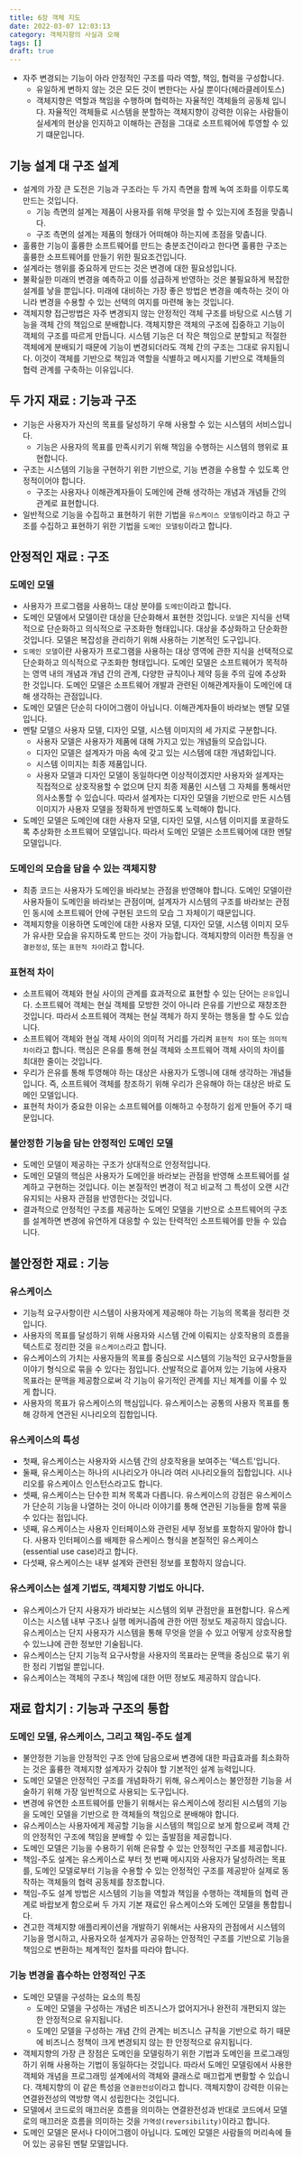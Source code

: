 ```yaml
---
title: 6장 객체 지도
date: 2022-03-07 12:03:13
category: 객체지향의 사실과 오해
tags: []
draft: true
---
```


- 자주 변경되는 기능이 아라 안정적인 구조를 따라 역할, 책임, 협력을 구성합니다.
  - 유일하게 변하지 않는 것은 모든 것이 변한다는 사실 뿐이다(헤라클레이토스)
  - 객체지향은 역할과 책임을 수행하며 협력하는 자율적인 객체들의 공동체 입니다. 자율적인 객체들로 시스템을 분할하는 객체지향이 강력한 이유는 사람들이 실세계의 현상을 인지하고 이해하는 관점을 그대로 소프트웨어에 투영할 수 있기 떄문입니다.

## 기능 설계 대 구조 설계

- 설계의 가장 큰 도전은 기능과 구조라는 두 가지 측면을 함께 녹여 조화를 이루도록 만드는 것입니다.
  - 기능 측면의 설계는 제품이 사용자를 위해 무엇을 할 수 있는지에 초점을 맞춥니다.
  - 구조 측면의 설계는 제품의 형태가 어떠해야 하는지에 초점을 맞춥니다.
- 훌륭한 기능이 훌륭한 소프트웨어를 만드는 충분조건이라고 한다면 훌륭한 구조는 훌륭한 소프트웨어를 만들기 위한 필요조건입니다.
- 설계라는 행위를 중요하게 만드는 것은 변경에 대한 필요성입니다.
- 불확실한 미래의 변경을 예측하고 이를 성급하게 반영하는 것은 불필요하게 복잡한 설계를 낳을 뿐입니다. 미래에 대비하는 가장 좋은 방법은 변경을 예측하는 것이 아니라 변경을 수용할 수 있는 선택의 여지를 마련해 놓는 것입니다.
- 객체지향 접근방법은 자주 변경되지 않는 안정적인 객체 구조를 바탕으로 시스템 기능을 객체 간의 책임으로 분배합니다. 객체지향은 객체의 구조에 집중하고 기능이 객체의 구조를 따르게 만듭니다. 시스템 기능은 더 작은 책임으로 분할되고 적절한 객체에게 분배되기 때문에 기능이 변경되더라도 객체 간의 구조는 그대로 유지됩니다. 이것이 객체를 기반으로 책임과 역할을 식별하고 메시지를 기반으로 객체들의 협력 관계를 구축하는 이유입니다.

## 두 가지 재료 : 기능과 구조

- 기능은 사용자가 자신의 목표를 달성하기 우해 사용할 수 있는 시스템의 서비스입니다.
  - 기능은 사용자의 목표를 만족시키기 위해 책임을 수행하는 시스템의 행위로 표현합니다.
- 구조는 시스템의 기능을 구현하기 위한 기반으로, 기능 변경을 수용할 수 있도록 안정적이어야 합니다.
  - 구조는 사용자나 이해관계자들이 도메인에 관해 생각하는 개념과 개념들 간의 관계로 표현합니다.
- 일반적으로 기능을 수집하고 표현하기 위한 기법을 `유스케이스 모델링`이라고 하고 구조를 수집하고 표현하기 위한 기법을 `도메인 모델링`이라고 합니다.

## 안정적인 재료 : 구조

### 도메인 모델

- 사용자가 프로그램을 사용하느 대상 분야를 `도메인`이라고 합니다.
- 도메인 모델에서 모델이란 대상을 단순화해서 표현한 것입니다. `모델`은 지식을 선택적으로 단순화하고 의식적으로 구조화한 형태입니다. 대상을 추상화하고 단순화한 것입니다. 모델은 복잡성을 관리하기 위해 사용하는 기본적인 도구입니다.
- `도메인 모델`이란 사용자가 프로그램을 사용하는 대상 영역에 관한 지식을 선택적으로 단순화하고 의식적으로 구조화한 형태입니다. 도메인 모델은 소프트웨어가 목적하는 영역 내의 개념과 개념 간의 관계, 다양한 규칙이나 제약 등을 주의 깊에 추상화한 것입니다. 도메인 모델은 소프트웨어 개발과 관련된 이해관계자들이 도메인에 대해 생각하는 관점입니다.
- 도메인 모델은 단순히 다이어그램이 아닙니다. 이해관계자들이 바라보는 멘탈 모델입니다.
- 멘탈 모델으 사용자 모델, 디자인 모델, 시스템 이미지의 세 가지로 구분합니다.
  - 사용자 모델은 사용자가 제품에 대해 가지고 있는 개념들의 모습입니다.
  - 디자인 모델은 설계자가 마음 속에 갖고 있는 시스템에 대한 개념화입니다.
  - 시스템 이미지는 최종 제품입니다.
  - 사용자 모델과 디자인 모델이 동일하다면 이상적이겠지만 사용자와 설계자는 직접적으로 상호작용할 수 없으며 단지 최종 제품인 시스템 그 자체를 통해서만 의사소통할 수 있습니다. 따라서 설계자는 디자인 모델을 기반으로 만든 시스템 이미지가 사용자 모델을 정확하게 반영하도록 노력해야 합니다.
- 도메인 모델은 도메인에 대한 사용자 모델, 디자인 모델, 시스템 이미지를 포괄하도록 추상화한 소프트웨어 모델입니다. 따라서 도메인 모델은 소프트웨어에 대한 멘탈 모델입니다.

### 도메인의 모습을 담을 수 있는 객체지향

- 최종 코드는 사용자가 도메인을 바라보는 관점을 반영해야 합니다. 도메인 모델이란 사용자들이 도메인을 바라보는 관점이며, 설계자가 시스템의 구조를 바라보는 관점인 동시에 소프트웨어 안에 구현된 코드의 모습 그 자체이기 때문입니다.
- 객체지향을 이용하면 도메인에 대한 사용자 모델, 디자인 모델, 시스템 이미지 모두가 유사한 모습을 유지하도록 만드는 것이 가능합니다. 객체지향의 이러한 특징을 `연결완정성`, 또는 `표현적 차이`라고 합니다.

### 표현적 차이

- 소프트웨어 객체와 현실 사이의 관계를 효과적으로 표현할 수 있는 단어는 `은유`입니다. 소프트웨어 객체는 현실 객체를 모방한 것이 아니라 은유를 기반으로 재창조한 것입니다. 따라서 소프트웨어 객체는 현실 객체가 하지 못하는 행동을 할 수도 있습니다.
- 소프트웨어 객체와 현실 객체 사이의 의미적 거리를 가리켜 `표현적 차이` 또는 `의미적 차이`라고 합니다. 핵심은 은유를 통해 현실 객체와 소프트웨어 객체 사이의 차이를 최대한 줄이는 것입니다.
- 우리가 은유를 통해 투영해야 하는 대상은 사용자가 도멩니에 대해 생각하는 개념들입니다. 즉, 소프트웨어 객체를 창조하기 위해 우리가 은유해야 하는 대상은 바로 도메인 모델입니다.
- 표현적 차이가 중요한 이유는 소프트웨어를 이해하고 수정하기 쉽게 만들어 주기 때문입니다.

### 불안정한 기능을 담는 안정적인 도메인 모델

- 도메인 모델이 제공하는 구조가 상대적으로 안정적입니다.
- 도메인 모델의 핵심은 사용자가 도메인을 바라보는 관점을 반영해 소프트웨어를 설계하고 구현하는 것입니다. 이는 본질적인 변경이 적고 비교적 그 특성이 오랜 시간 유지되는 사용자 관점을 반영한다는 것입니다.
- 결과적으로 안정적인 구조를 제공하는 도메인 모델을 기반으로 소프트웨어의 구조를 설계하면 변경에 유연하게 대응할 수 있는 탄력적인 소프트웨어를 만들 수 있습니다.

## 불안정한 재료 : 기능

### 유스케이스

- 기능적 요구사항이란 시스템이 사용자에게 제공해야 하는 기능의 목록을 정리한 것입니다.
- 사용자의 목표를 달성하기 위해 사용자와 시스템 간에 이뤄지는 상호작용의 흐름을 텍스트로 정리한 것을 `유스케이스`라고 합니다.
- 유스케이스의 가치는 사용자들의 목표를 중심으로 시스템의 기능적인 요구사항들을 이야기 형식으로 묶을 수 있다는 점입니다. 산발적으로 흩어져 있는 기능에 사용자 목표라는 문맥을 제공함으로써 각 기능이 유기적인 관계를 지닌 체계를 이룰 수 있게 합니다.
- 사용자의 목표가 유스케이스의 핵심입니다. 유스케이스는 공통의 사용자 목표를 통해 강하게 연관된 시나리오의 집합입니다.

### 유스케이스의 특성

- 첫째, 유스케이스는 사용자와 시스템 간의 상호작용을 보여주는 '텍스트'입니다.
- 둘째, 유스케이스는 하나의 시나리오가 아니라 여러 시나리오들의 집합입니다. 시나리오를 유스케이스 인스턴스라고도 합니다.
- 셋째, 유스케이스는 단수한 피쳐 목록과 다릅니다. 유스케이스의 강점은 유스케이스가 단순히 기능을 나열하는 것이 아니라 이야기를 통해 연관된 기능들을 함께 묶을 수 있다는 점입니다.
- 넷째, 유스케이스는 사용자 인터페이스와 관련된 세부 정보를 포함하지 말아야 합니다. 사용자 인터페이스를 배제한 유스케이스 형식을 본질적인 유스케이스(essential use case)라고 합니다.
- 다섯째, 유스케이스는 내부 설계와 관련된 정보를 포함하지 않습니다.

### 유스케이스는 설계 기법도, 객체지향 기법도 아니다.

- 유스케이스가 단지 사용자가 바라보는 시스템의 외부 관점만을 표현합니다. 유스케이스는 시스템 내부 구조나 실행 메커니즘에 관한 어떤 정보도 제공하지 않습니다. 유스케이스는 단지 사용자가 시스템을 통해 무엇을 얻을 수 있고 어떻게 상호작용할 수 있느냐에 관한 정보만 기술됩니다.
- 유스케이스는 단지 기능적 요구사항을 사용자의 목표라는 문맥을 중심으로 묶기 위한 정리 기법일 뿐입니다.
- 유스케이스는 객체의 구조나 책임에 대한 어떤 정보도 제공하지 않습니다.

## 재료 합치기 : 기능과 구조의 통합

### 도메인 모델, 유스케이스, 그리고 책임-주도 설계

- 불안정한 기능을 안정적인 구조 안에 담음으로써 변경에 대한 파급효과를 최소화하는 것은 훌륭한 객체지향 설계자가 갖춰야 할 기본적인 설계 능력입니다.
- 도메인 모델은 안정적인 구조를 개념화하기 위해, 유스케이스는 불안정한 기능을 서술하기 위해 가장 일반적으로 사용되는 도구입니다.
- 변경에 유연한 소프트웨어를 만들기 위해서는 유스케이스에 정리된 시스템의 기능을 도메인 모델을 기반으로 한 객체들의 책임으로 분배해야 합니다.
- 유스케이스는 사용자에게 제공할 기능을 시스템의 책임으로 보게 함으로써 객체 간의 안정적인 구조에 책임을 분배할 수 있는 출발점을 제공합니다.
- 도메인 모델은 기능을 수용하기 위해 은유할 수 있는 안정적인 구조를 제공합니다.
- 책임-주도 설계는 유스케이스로 부터 첫 번째 메시지와 사용자가 달성하려는 목표를, 도메인 모델로부터 기능을 수용할 수 있는 안정적인 구조를 제공받아 실제로 동작하는 객체들의 협력 공동체를 창조합니다.
- 책임-주도 설계 방법은 시스템의 기능을 역할과 책임을 수행하는 객체들의 협력 관계로 바랍보게 함으로써 두 가지 기본 재료인 유스케이스와 도메인 모델을 통합힙니다.
- 견고한 객체지향 애플리케이션을 개발하기 위해서는 사용자의 관점에서 시스템의 기능을 명시하고, 사용자오하 설계자가 공유하는 안정적인 구조를 기반으로 기능을 책임으로 변환하는 체계적인 절차를 따라야 합니다.

### 기능 변경을 흡수하는 안정적인 구조

- 도메인 모델을 구성하는 요소의 특징
  - 도메인 모델을 구성하는 개념은 비즈니스가 없어지거나 완전히 개편되지 않는 한 안정적으로 유지됩니다.
  - 도메인 모델을 구성하는 개념 간의 관계는 비즈니스 규칙을 기반으로 하기 때문에 비즈니스 정책이 크게 변경되지 않는 한 안정적으로 유지됩니다.
- 객체지향의 가장 큰 장점은 도메인을 모델링하기 위한 기법과 도메인을 프로그래밍하기 위해 사용하는 기법이 동일하다는 것입니다. 따라서 도메인 모델링에서 사용한 객체와 개념을 프로그래밍 설계에서의 객체와 클래스로 매끄럽게 변활할 수 있습니다. 객체지향의 이 같은 특성을 `연결완전성`이라고 합니다. 객체지향이 강력한 이유는 연결완전성의 역방향 역시 성립한다는 것입니다.
- 모델에서 코드로의 매끄러운 흐름을 의미하는 연결완전성과 반대로 코드에서 모델로의 매끄러운 흐름을 의미하는 것을 `가역성(reversibility)`이라고 합니다.
- 도메인 모델은 문서나 다이어그램이 아닙니다. 도메인 모델은 사람들의 머리속에 들어 있는 공유된 멘탈 모델입니다.